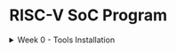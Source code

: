 # RISC-V SoC Program 
<details>
<summary> Week 0 - Tools Installation </summary>
  <br>
  <p>  In this step we are going to install all necessory Open Source tools which we are going to use in this program.<br> Before that, setup ubuntu in oracle virtualbox. <br>
    <h2>Tool includes:-</h2>
  </p>
<ol>
  <li>Yosys</li>
  <li>magic</li>
  <li>OpenLANE</li>
  <li>lverilog</li>
  <li>gtkwave</li>
  <li>ngspice</li>
  <li>OpenSTA</li>
  
</ol>
 <h2></h2>
  <h2>Yosys – Yosys Open Synthesis Suite</h2>
<p>
 <pre>$ git clone https://github.com/YosysHQ/yosys.git 
$ cd yosys 
$ sudo apt install make # (If make is not installed please install it) 
$ sudo apt-get install build-essential clang bison flex \ 
  libreadline-dev gawk tcl-dev libffi-dev git \ 
  graphviz xdot pkg-config python3 libboost-system-dev \ 
  libboost-python-dev libboost-filesystem-dev zlib1g-dev 
$ make 
$ sudo make install </pre>
  ( Note:- If code shows some error then remove "\" it from the code and keep it continue. ) <br> <br>
  <p align="center">
  <img src="https://github.com/user-attachments/assets/1a0578b4-934a-47a3-82fc-036bb65a6bf0" alt="yosys" width="575">
</p>

  <h2></h2>
   <h2>Magic</h2>
  <p>
    <pre>$ sudo apt-get install m4
$ sudo apt-get install tcsh
$ sudo apt-get install csh
$ sudo apt-get install libx11-dev
$ sudo apt-get install tcl-dev tk-dev
$ sudo apt-get install libcairo2-dev
$ sudo apt-get install mesa-common-dev libglu1-mesa-dev
$ sudo apt-get install libncurses-dev
git clone https://github.com/RTimothyEdwards/magic
cd magic
./configure
make
make install  </pre>
    <p align="center">
  <img src="https://github.com/user-attachments/assets/5e351991-6278-44fd-ab31-73c66cd9f34b" alt="yosys" width="575">
</p>
  </p>
  <h2></h2>
  <h2>Dependencies </h2>
    <pre>sudo apt-get update
sudo apt-get upgrade
sudo apt install -y build-essential python3 python3-venv python3-pip make git </pre>
    <pre>sudo apt install apt-transport-https ca-certificates curl software-properties-common
curl -fsSL https://download.docker.com/linux/ubuntu/gpg | sudo gpg --dearmor -o
/usr/share/keyrings/docker-archive-keyring.gpg</pre>
    <pre>echo "deb [arch=amd64 signed-by=/usr/share/keyrings/docker-archive-keyring.gpg]
https://download.docker.com/linux/ubuntu $(lsb_release -cs) stable" | sudo tee
/etc/apt/sources.list.d/docker.list > /dev/null  </pre>
      <pre># After reboot
  docker run hello-world </pre><br>
         (<b>Note :-</b> You should install all the dependencies before installing OpenLANE.)      
  </p>
  <h2></h2>
  <h2>OpenLANE</h2>
  <p>
    <pre>cd $HOME
git clone https://github.com/The-OpenROAD-Project/OpenLane
cd OpenLane
make
make test   </pre>
      <p align="center">
  <img src="https://github.com/user-attachments/assets/80845108-1ea8-4b45-936d-ad61391072ce" alt="yosys" width="675">
        <img src="https://github.com/user-attachments/assets/74d89146-c9bb-41ab-804d-59136c6b1d98" alt="yosys" width="675"> </p>
      <details>
      <summary> OpenLane PDK Version Mismatch </summary><br>
      <p><b> Error encountered:</b></p>
        <p><i>While running make test in OpenLane:</i></p>
        <pre>[ERROR]: The version of open_pdks used in building the PDK does not match the version OpenLane was tested on
  (installed: a80ed405766c5d4f21c8bfca84552a7478fe75b2, tested: 0fe599b2afb6708d281543108caf8310912f54af)
  This may introduce some issues. You may want to re-install the PDK by invoking `make pdk`.</pre>
        <p> <i>Cause</i> <br>
                The installed Sky130 PDK version did not match the version OpenLane expects.</p>
        <p> <i>Solution</i> <br>
          <ol>
            <ln>Set up Python virtual environment:</ln><br>
            <pre>python3 -m venv venv
  source ./venv/bin/activate
  pip install volare</pre>
            <ln>Enable the tested PDK version:</ln>
            <pre>./venv/bin/ciel enable --pdk-family sky130 (hashes)</pre>
            <ln>Verify enabled PDK:</ln>
            <pre>./venv/bin/ciel ls-enabled --pdk-family sky130</pre>
            <ln>Run OpenLane flow:</ln>
            <pre>make test</pre>
          </ol>
      </details>
      <h2></h2>
  <h2>Iverilog</h2>
  Steps to install iverilog
  <p>
    <pre>sudo apt-get update
sudo apt-get install iverilog     </pre>
  </p>
  <h2></h2>
  <h2>gtkwave</h2>
  Steps to install gtkwave
  <p>
    <pre>sudo apt-get update
sudo apt-get install iverilog    </pre>
<h2></h2>
  <h2>ngspice</h2>
  <p>After downloading the tar file from https://sourceforge.net/projects/ngspice/files/ to a local
directory, unpack it using:</p>
    <pre>$ tar -zxvf ngspice-37.tar.gz
$ cd ngspice-37
$ mkdir release
$ cd release
$ ../configure --with-x --with-readline=yes --disable-debug
$ make
$ sudo make install  </pre>
<h2></h2>
  <h2>OpenSTA - Static Timing Analysis</h2>
  Reference :-  https://github.com/The-OpenROAD-Project/OpenSTA <br>
  <p>Build by using CMake.</p>
  Dependencies to download first.
    <pre>         Ubuntu   Macos
        22.04.2   14.5
cmake    3.24.2    3.29.2
clang             15.0.0
gcc      11.4.0
tcl       8.6      8.6.16
swig      4.1.0    4.1.1
bison     3.8.2    3.8.2
flex      2.6.4    2.6.4 <br>
<b>External Dependencies</b><br>
                 Ubuntu   Darwin  License
eigen       3.4.0   3.4.0   MPL2  required
cudd        3.0.0   3.0.0   BSD   required
tclreadline 2.3.8   2.3.8   BSD   optional
zLib        1.2.5   1.2.8   zlib  optional    </pre>
CUDD is available <a href="https://github.com/davidkebo/cudd/blob/main/cudd_versions/cudd-3.0.0.tar.gz">here.</a> download and follow the following steps.
<pre>tar xvfz cudd-3.0.0.tar.gz
cd cudd-3.0.0
./configure
make</pre>
<h2>Building with CMake</h2>
Use the following commands to checkout the git repository and build the OpenSTA library and excutable.
<pre>git clone https://github.com/parallaxsw/OpenSTA.git
cd OpenSTA
mkdir build
cd build
cmake -DCUDD_DIR=<CUDD_INSTALL_DIR> ..
make
</pre>
  If you find any difficulty then click <a href="https://github.com/The-OpenROAD-Project/OpenSTA?tab=readme-ov-file#building-with-cmake">here.</a><br>
  If you have any issues while performing setup please share it with me, I would love to solve it and I can update it on my repo.<br><br>
  <div align="center">
  <b><i>Thankyou for reading </i></b>
</div>
</details>

